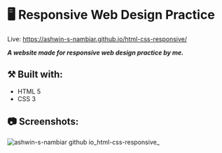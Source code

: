 # 🖥️ Responsive Web Design Practice

Live: https://ashwin-s-nambiar.github.io/html-css-responsive/

***A website made for responsive web design practice by me.***

## ⚒️ Built with:
- HTML 5
- CSS 3

## 📷 Screenshots:

![ashwin-s-nambiar github io_html-css-responsive_](https://github.com/user-attachments/assets/4798725c-ccec-42db-95a8-1c077fc6c48c)

